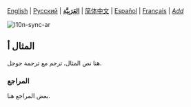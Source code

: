[English](README.md) | [Русский](README-ru.md) | **[العَرَبِيَّة](README-ar.md)** | [简体中文](README-zh-Hans.md) | [Español](README-es.md) | [Français](README-fr.md) | *[Add](https://github.com/markdown-localization/markdown-localization-spec#workflow)* <!-- @l10n:h -->

<!-- @l10n:ignore start -->
![l10n-sync-ar](https://github.com/markdown-localization/markdown-localization-spec/workflows/l10n-sync-ar/badge.svg)
<!-- @l10n:ignore end -->

<!-- @l10n:p
## Example A

Here is a text of example.
@l10n:p -->
## المثال أ

هنا نص المثال. ترجم مع ترجمة جوجل.

<!-- @l10n:p
### References

Some references here.
@l10n:p -->
### المراجع

بعض المراجع هنا.
